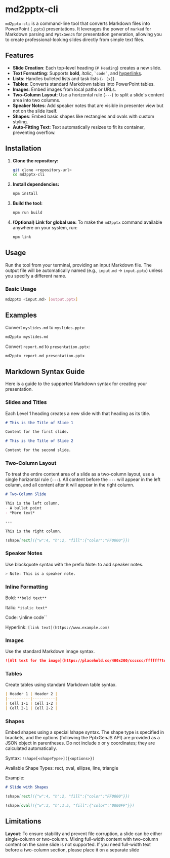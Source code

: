 # md2pptx-cli

`md2pptx-cli` is a command-line tool that converts Markdown files into PowerPoint (`.pptx`) presentations. It leverages the power of `marked` for Markdown parsing and `PptxGenJS` for presentation generation, allowing you to create professional-looking slides directly from simple text files.

## Features

- **Slide Creation**: Each top-level heading (`# Heading`) creates a new slide.
- **Text Formatting**: Supports **bold**, *italic*, `` `code` ``, and [hyperlinks](https://www.example.com).
- **Lists**: Handles bulleted lists and task lists (`- [x]`).
- **Tables**: Converts standard Markdown tables into PowerPoint tables.
- **Images**: Embed images from local paths or URLs.
- **Two-Column Layout**: Use a horizontal rule (`---`) to split a slide's content area into two columns.
- **Speaker Notes**: Add speaker notes that are visible in presenter view but not on the slide itself.
- **Shapes**: Embed basic shapes like rectangles and ovals with custom styling.
- **Auto-Fitting Text**: Text automatically resizes to fit its container, preventing overflow.

## Installation

1. **Clone the repository:**

    ```bash
    git clone <repository-url>
    cd md2pptx-cli
    ```

2. **Install dependencies:**

    ```bash
    npm install
    ```

3. **Build the tool:**

    ```bash
    npm run build
    ```

4. **(Optional) Link for global use:**
    To make the `md2pptx` command available anywhere on your system, run:

    ```bash
    npm link
    ```

## Usage

Run the tool from your terminal, providing an input Markdown file. The output file will be automatically named (e.g., `input.md` -> `input.pptx`) unless you specify a different name.

### Basic Usage

```bash
md2pptx <input.md> [output.pptx]
```

## Examples

Convert `myslides.md` to `myslides.pptx`:

```bash
md2pptx myslides.md
```

Convert `report.md` to `presentation.pptx`:

```bash
md2pptx report.md presentation.pptx
```

## Markdown Syntax Guide

Here is a guide to the supported Markdown syntax for creating your presentation.

### Slides and Titles

Each Level 1 heading creates a new slide with that heading as its title.

```markdown
# This is the Title of Slide 1

Content for the first slide.

# This is the Title of Slide 2

Content for the second slide.
```

### Two-Column Layout

To treat the entire content area of a slide as a two-column layout, use a single horizontal rule (`---`). All content before the `---` will appear in the left column, and all content after it will appear in the right column.

```markdown
# Two-Column Slide

This is the left column.
- A bullet point
- *More text*

---

This is the right column.

!shape[rect]({"w":4, "h":2, "fill":{"color":"FF0000"}})
```

### Speaker Notes

Use blockquote syntax with the prefix Note: to add speaker notes.

```bash
> Note: This is a speaker note.
```

### Inline Formatting

Bold: `**bold text**`

Italic: `*italic text*`

Code: `\`inline code\``

Hyperlink: `[link text](https://www.example.com)`

### Images

Use the standard Markdown image syntax.

```markdown
![Alt text for the image](https://placehold.co/400x200/cccccc/ffffff?text=Image)
```

### Tables

Create tables using standard Markdown table syntax.

```markdown
| Header 1 | Header 2 |
|----------|----------|
| Cell 1-1 | Cell 1-2 |
| Cell 2-1 | Cell 2-2 |
```

### Shapes

Embed shapes using a special !shape syntax. The shape type is specified in brackets, and the options (following the PptxGenJS API) are provided as a JSON object in parentheses. Do not include x or y coordinates; they are calculated automatically.

Syntax: `!shape[<shapeType>]({<options>})`

Available Shape Types: rect, oval, ellipse, line, triangle

Example:

```markdown
# Slide with Shapes

!shape[rect]({"w":4, "h":2, "fill":{"color":"FF0000"}})

!shape[oval]({"w":3, "h":1.5, "fill":{"color":"0000FF"}})
```

## Limitations

**Layout**: To ensure stability and prevent file corruption, a slide can be either single-column or two-column. Mixing full-width content with two-column content on the same slide is not supported. If you need full-width text before a two-column section, please place it on a separate slide
